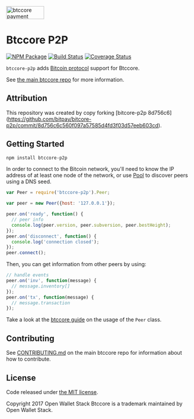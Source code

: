 <img src="http://btccore.io/css/images/btccore-p2p.svg" alt="btccore payment protocol" height="35" width="102">

Btccore P2P
=======

[![NPM Package](https://img.shields.io/npm/v/btccore-p2p.svg?style=flat-square)](https://www.npmjs.org/package/btccore-p2p)
[![Build Status](https://img.shields.io/travis/owstack/btccore-p2p.svg?branch=master&style=flat-square)](https://travis-ci.org/owstack/btccore-p2p)
[![Coverage Status](https://img.shields.io/coveralls/owstack/btccore-p2p.svg?style=flat-square)](https://coveralls.io/r/owstack/btccore-p2p?branch=master)

`btccore-p2p` adds [Bitcoin protocol](https://en.bitcoin.it/wiki/Protocol_documentation) support for Btccore.

See [the main btccore repo](https://github.com/owstack/btccore) for more information.

## Attribution

This repository was created by copy forking [bitcore-p2p 8d756c6] (https://github.com/bitpay/bitcore-p2p/commit/8d756c6c560f097a57585d4fd3f03d57eeb603cd).

## Getting Started

```sh
npm install btccore-p2p
```
In order to connect to the Bitcoin network, you'll need to know the IP address of at least one node of the network, or use [Pool](/docs/pool.md) to discover peers using a DNS seed.

```javascript
var Peer = require('btccore-p2p').Peer;

var peer = new Peer({host: '127.0.0.1'});

peer.on('ready', function() {
  // peer info
  console.log(peer.version, peer.subversion, peer.bestHeight);
});
peer.on('disconnect', function() {
  console.log('connection closed');
});
peer.connect();
```

Then, you can get information from other peers by using:

```javascript
// handle events
peer.on('inv', function(message) {
  // message.inventory[]
});
peer.on('tx', function(message) {
  // message.transaction
});
```

Take a look at the [btccore guide](http://btccore.io/guide/peer.html) on the usage of the `Peer` class.

## Contributing

See [CONTRIBUTING.md](https://github.com/owstack/btccore/blob/master/CONTRIBUTING.md) on the main btccore repo for information about how to contribute.

## License

Code released under [the MIT license](https://github.com/owstack/btccore/blob/master/LICENSE).

Copyright 2017 Open Wallet Stack Btccore is a trademark maintained by Open Wallet Stack.
